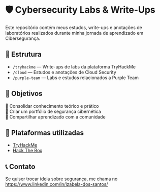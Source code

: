 # 🛡️ Cybersecurity Labs & Write-Ups

Este repositório contém meus estudos, write-ups e anotações de laboratórios realizados durante minha jornada de aprendizado em Cibersegurança.

## 📂 Estrutura

- `/tryhackme` — Write-ups de labs da plataforma TryHackMe
- `/cloud` — Estudos e anotações de Cloud Security
- `/purple-team` — Labs e estudos relacionados a Purple Team

## 🎯 Objetivos

📌 Consolidar conhecimento teórico e prático  
📌 Criar um portfólio de segurança cibernética  
📌 Compartilhar aprendizado com a comunidade  

## 📎 Plataformas utilizadas

- [TryHackMe](https://tryhackme.com)
- [Hack The Box](https://www.hackthebox.com/)

## 📞 Contato

Se quiser trocar ideia sobre segurança, me chama no https://www.linkedin.com/in/izabela-dos-santos/

